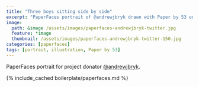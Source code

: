 ```yaml
---
title: "Three boys sitting side by side"
excerpt: "PaperFaces portrait of @andrewjbryk drawn with Paper by 53 on an iPad."
image: 
  path: &image /assets/images/paperfaces-andrewjbryk-twitter.jpg 
  feature: *image
  thumbnail: /assets/images/paperfaces-andrewjbryk-twitter-150.jpg
categories: [paperfaces]
tags: [portrait, illustration, Paper by 53]
---
```


PaperFaces portrait for project donator [@andrewjbryk](https://twitter.com/andrewjbryk).

{% include_cached boilerplate/paperfaces.md %}
